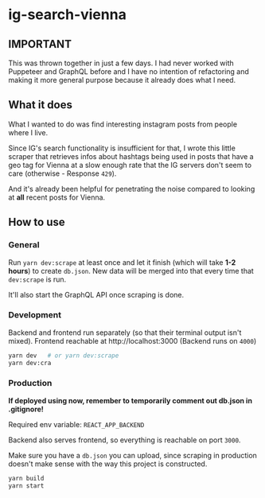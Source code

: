 # ig-search-vienna

## IMPORTANT

This was thrown together in just a few days. I had never worked with Puppeteer
and GraphQL before and I have no intention of refactoring and making it
more general purpose because it already does what I need.

## What it does

What I wanted to do was find interesting instagram posts from people where
I live.

Since IG's search functionality is insufficient for that, I wrote this little
scraper that retrieves infos about hashtags
being used in posts that have a geo tag for Vienna at a slow enough rate
that the IG servers don't seem to care (otherwise - Response `429`).

And it's already been helpful for penetrating the noise compared to looking
at **all** recent posts for Vienna.

## How to use

### General

Run `yarn dev:scrape` at least once and let it finish (which will take **1-2
hours**) to create `db.json`. New data will be merged into that every time
that `dev:scrape` is run.

It'll also start the GraphQL API once scraping is done.

### Development

Backend and frontend run separately (so that their terminal output isn't mixed).
Frontend reachable at http://localhost:3000 (Backend runs on `4000`)

```bash
yarn dev   # or yarn dev:scrape
yarn dev:cra
```

### Production

**If deployed using now, remember to temporarily comment out db.json in .gitignore!**

Required env variable: `REACT_APP_BACKEND`

Backend also serves frontend, so everything is reachable on port `3000`.

Make sure you have a `db.json` you can upload, since scraping in production
doesn't make sense with the way this project is constructed.

```bash
yarn build
yarn start
```
